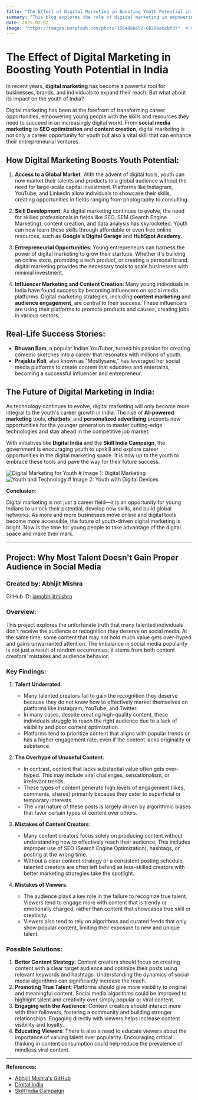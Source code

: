```yaml
---
title: "The Effect of Digital Marketing in Boosting Youth Potential in India"
summary: "This blog explores the role of digital marketing in empowering the youth of India and how it is shaping their careers."
date: 2025-02-02
image: "https://images.unsplash.com/photo-1564866652-6b296e6cbf37"  # Main Blog Image
---
```


# The Effect of Digital Marketing in Boosting Youth Potential in India

In recent years, **digital marketing** has become a powerful tool for businesses, brands, and individuals to expand their reach. But what about its impact on the youth of India? 

Digital marketing has been at the forefront of transforming career opportunities, empowering young people with the skills and resources they need to succeed in an increasingly digital world. From **social media marketing** to **SEO optimization** and **content creation**, digital marketing is not only a career opportunity for youth but also a vital skill that can enhance their entrepreneurial ventures.

## How Digital Marketing Boosts Youth Potential:

1. **Access to a Global Market**: With the advent of digital tools, youth can now market their talents and products to a global audience without the need for large-scale capital investment. Platforms like Instagram, YouTube, and LinkedIn allow individuals to showcase their skills, creating opportunities in fields ranging from photography to consulting.

2. **Skill Development**: As digital marketing continues to evolve, the need for skilled professionals in fields like SEO, SEM (Search Engine Marketing), content creation, and data analysis has skyrocketed. Youth can now learn these skills through affordable or even free online resources, such as **Google's Digital Garage** and **HubSpot Academy**.

3. **Entrepreneurial Opportunities**: Young entrepreneurs can harness the power of digital marketing to grow their startups. Whether it's building an online store, promoting a tech product, or creating a personal brand, digital marketing provides the necessary tools to scale businesses with minimal investment.

4. **Influencer Marketing and Content Creation**: Many young individuals in India have found success by becoming influencers on social media platforms. Digital marketing strategies, including **content marketing** and **audience engagement**, are central to their success. These influencers are using their platforms to promote products and causes, creating jobs in various sectors.

## Real-Life Success Stories:

- **Bhuvan Bam**, a popular Indian YouTuber, turned his passion for creating comedic sketches into a career that resonates with millions of youth.
- **Prajakta Koli**, also known as "Mostlysane," has leveraged her social media platforms to create content that educates and entertains, becoming a successful influencer and entrepreneur.

## The Future of Digital Marketing in India:

As technology continues to evolve, digital marketing will only become more integral to the youth's career growth in India. The rise of **AI-powered marketing** tools, **chatbots**, and **personalized advertising** presents new opportunities for the younger generation to master cutting-edge technologies and stay ahead in the competitive job market.

With initiatives like **Digital India** and the **Skill India Campaign**, the government is encouraging youth to upskill and explore career opportunities in the digital marketing space. It is now up to the youth to embrace these tools and pave the way for their future success.

![Digital Marketing for Youth](https://images.unsplash.com/photo-1610585687894-081f13d6f9b4)  # Image 1: Digital Marketing
![Youth and Technology](https://images.unsplash.com/photo-1572420733452-b8b9972a552d)  # Image 2: Youth with Digital Devices

**Conclusion**:

Digital marketing is not just a career field—it is an opportunity for young Indians to unlock their potential, develop new skills, and build global networks. As more and more businesses move online and digital tools become more accessible, the future of youth-driven digital marketing is bright. Now is the time for young people to take advantage of the digital space and make their mark.

---

## Project: **Why Most Talent Doesn't Gain Proper Audience in Social Media**

### Created by: Abhijit Mishra  
GitHub ID: [iamabhijitmishra](https://github.com/iamabhijitmishra)

### Overview:
This project explores the unfortunate truth that many talented individuals don't receive the audience or recognition they deserve on social media. At the same time, some content that may not hold much value gets over-hyped and gains unwarranted attention. The imbalance in social media popularity is not just a result of random occurrences; it stems from both content creators' mistakes and audience behavior.

### Key Findings:
1. **Talent Underrated**:
   - Many talented creators fail to gain the recognition they deserve because they do not know how to effectively market themselves on platforms like Instagram, YouTube, and Twitter. 
   - In many cases, despite creating high-quality content, these individuals struggle to reach the right audience due to a lack of visibility and poor content optimization.
   - Platforms tend to prioritize content that aligns with popular trends or has a higher engagement rate, even if the content lacks originality or substance.

2. **The Overhype of Unuseful Content**:
   - In contrast, content that lacks substantial value often gets over-hyped. This may include viral challenges, sensationalism, or irrelevant trends.
   - These types of content generate high levels of engagement (likes, comments, shares) primarily because they cater to superficial or temporary interests.
   - The viral nature of these posts is largely driven by algorithmic biases that favor certain types of content over others.

3. **Mistakes of Content Creators**:
   - Many content creators focus solely on producing content without understanding how to effectively reach their audience. This includes improper use of SEO (Search Engine Optimization), hashtags, or posting at the wrong time.
   - Without a clear content strategy or a consistent posting schedule, talented creators are often left behind as less-skilled creators with better marketing strategies take the spotlight.

4. **Mistakes of Viewers**:
   - The audience plays a key role in the failure to recognize true talent. Viewers tend to engage more with content that is trendy or emotionally charged, rather than content that showcases true skill or creativity.
   - Viewers also tend to rely on algorithms and curated feeds that only show popular content, limiting their exposure to new and unique talent.

### Possible Solutions:
1. **Better Content Strategy**: Content creators should focus on creating content with a clear target audience and optimize their posts using relevant keywords and hashtags. Understanding the dynamics of social media algorithms can significantly increase the reach.
2. **Promoting True Talent**: Platforms should give more visibility to original and meaningful content. Social media algorithms could be improved to highlight talent and creativity over simply popular or viral content.
3. **Engaging with the Audience**: Content creators should interact more with their followers, fostering a community and building stronger relationships. Engaging directly with viewers helps increase content visibility and loyalty.
4. **Educating Viewers**: There is also a need to educate viewers about the importance of valuing talent over popularity. Encouraging critical thinking in content consumption could help reduce the prevalence of mindless viral content.

---

**References:**
- [Abhijit Mishra's GitHub](https://github.com/iamabhijitmishra)
- [Digital India](https://www.digitalindia.gov.in/)
- [Skill India Campaign](https://www.skillindia.gov.in/)
